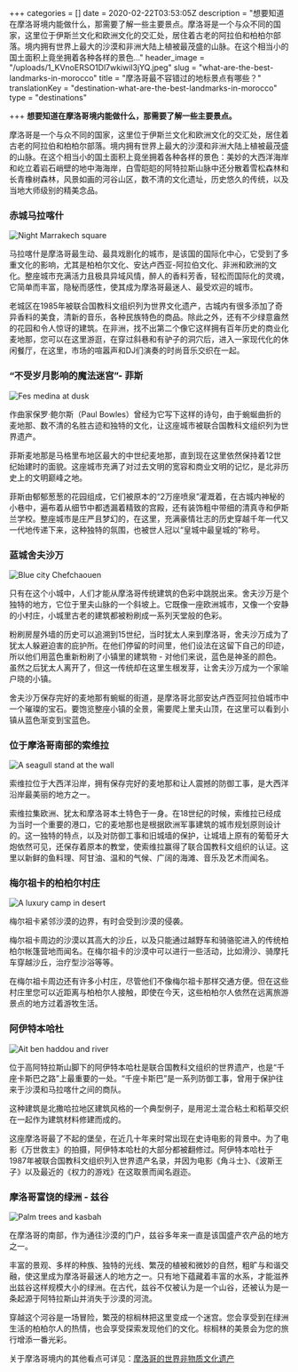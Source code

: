 +++
categories = []
date = 2020-02-22T03:53:05Z
description = "想要知道在摩洛哥境内能做什么，那需要了解一些主要景点。摩洛哥是一个与众不同的国家，这里位于伊斯兰文化和欧洲文化的交汇处，居住着古老的阿拉伯和柏柏尔部落。境内拥有世界上最大的沙漠和非洲大陆上植被最茂盛的山脉。在这个相当小的国土面积上竟坐拥着各种各样的景色..."
header_image = "/uploads/1_KVnoERSO1Dl7wkiwil3jYQ.jpeg"
slug = "what-are-the-best-landmarks-in-morocco"
title = "摩洛哥最不容错过的地标景点有哪些？"
translationKey = "destination-what-are-the-best-landmarks-in-morocco"
type = "destinations"

+++
**想要知道在摩洛哥境内能做什么，那需要了解一些主要景点。**

摩洛哥是一个与众不同的国家，这里位于伊斯兰文化和欧洲文化的交汇处，居住着古老的阿拉伯和柏柏尔部落。境内拥有世界上最大的沙漠和非洲大陆上植被最茂盛的山脉。在这个相当小的国土面积上竟坐拥着各种各样的景色：美妙的大西洋海岸和屹立着岩石峭壁的地中海海岸，白雪皑皑的阿特拉斯山脉中还分散着雪松森林和长青橡树森林，风景如画的河谷山区，数不清的文化遗址，历史悠久的传统，以及当地大师级别的精美念品。

### **赤城马拉喀什**

![Night Marrakech square](/uploads/1582342872611.jpg "Night Marrakech square")

马拉喀什是摩洛哥最生动、最具戏剧化的城市，是该国的国际化中心，它受到了多重文化的影响，尤其是柏柏尔文化、安达卢西亚-阿拉伯文化、非洲和欧洲的文化。整座城市充满活力且极具异域风情，醉人的香料芳香，轻松而国际化的灵魂，它简单而丰富，隐秘而感性，使其成为摩洛哥最迷人、最受欢迎的城市。

老城区在1985年被联合国教科文组织列为世界文化遗产，古城内有很多添加了奇异香料的美食，清新的音乐，各种民族特色的商品。除此之外，还有不少绿意盎然的花园和令人惊讶的建筑。在非洲，找不出第二个像它这样拥有百年历史的商业化麦地那，您可以在这里游逛，在穿过斜巷和有驴子的洞穴后，进入一家现代化的休闲餐厅，在这里，市场的喧嚣声和DJ们演奏的时尚音乐交织在一起。

### **“不受岁月影响的魔法迷宫”- 菲斯**

![Fes medina at dusk](/uploads/elcarito-3ioRmMDZJNw-unsplash.jpg "Fes medina at dusk")

作曲家保罗·鲍尔斯（Paul Bowles）曾经为它写下这样的诗句，由于蜿蜒曲折的麦地那、数不清的名胜古迹和独特的文化，让这座城市被联合国教科文组织列为世界遗产。

菲斯麦地那是马格里布地区最大的中世纪麦地那，直到现在这里依然保持着12世纪始建时的面貌。这座城市充满了对过去文明的宽容和商业文明的记忆，是北非历史上的文明巅峰之地。

菲斯由郁郁葱葱的花园组成，它们被原本的“2万座喷泉”灌溉着，在古城内神秘的小巷中，遍布着从细节中都透漏着精致的宫殿，还有装饰粗中带细的清真寺和伊斯兰学校。整座城市是庄严且梦幻的，在这里，充满豪情壮志的历史穿越千年一代又一代地传递下来，这种独特的氛围，也被世人冠以“皇城中最皇城的”称号。

### **蓝城舍夫沙万**

![Blue city Chefchaouen](/uploads/1582342345842.jpg "Blue city Chefchaouen")

只有在这个小城中，人们才能从摩洛哥传统建筑的色彩中跳脱出来。舍夫沙万是个独特的地方，它位于里夫山脉的一个斜坡上。它既像一座欧洲城市，又像一个安静的小村庄，小城里古老的建筑都被粉刷成一系列天堂般的色彩。

粉刷房屋外墙的历史可以追溯到15世纪，当时犹太人来到摩洛哥，舍夫沙万成为了犹太人躲避迫害的庇护所。在他们停留的时间里，他们设法在这留下自己的印迹，所以他们用蓝色重新粉刷了小镇里的建筑物 - 对他们来说，蓝色是神圣的颜色。虽然之后犹太人离开了，但这一传统却在这里生根发芽，让舍夫沙万成为一个家喻户晓的小镇。

舍夫沙万保存完好的麦地那有蜿蜒的街道，是摩洛哥北部安达卢西亚阿拉伯城市中一个璀璨的宝石。要饱览整座小镇的全景，需要爬上里夫山顶，在这里可以看到小镇从蓝色渐变到宝蓝色。

### **位于摩洛哥南部的索维拉**

![A seagull stand at the wall](/uploads/seagull-2447339_1920.jpg "A seagull stand at the wall")

索维拉位于大西洋沿岸，拥有保存完好的麦地那和让人震撼的防御工事，是大西洋沿岸最美丽的地方之一。

索维拉集欧洲、犹太和摩洛哥本土特色于一身。在18世纪的时候，索维拉已经成为当时一个重要的港口，它的麦地那也是根据欧洲军事建筑的城市规划原则设计的。这一独特的特点，以及对防御工事和旧城墙的保护，让城墙上原有的葡萄牙大炮依然可见，还保存着原本的教堂，使索维拉赢得了联合国教科文组织的认证。这里以新鲜的鱼料理、阿甘油、温和的气候、广阔的海滩、音乐及艺术而闻名。

### **梅尔祖卡的柏柏尔村庄**

![A luxury camp in desert](/uploads/1582341894329.jpg "A luxury camp in desert")

梅尔祖卡紧邻沙漠的边界，有时会受到沙漠的侵袭。

梅尔祖卡周边的沙漠以其高大的沙丘，以及只能通过越野车和骑骆驼进入的传统柏柏尔帐篷营地而闻名。在梅尔祖卡的沙漠中可以进行一些活动，比如滑沙、骑摩托车穿越沙丘，治疗型沙浴等等。

在梅尔祖卡周边还有许多小村庄，尽管他们不像梅尔祖卡那样交通方便。但在这些村庄里您可以近距离与柏柏尔人接触，即使在今天，这些柏柏尔人依然在远离旅游景点的地方过着游牧生活。

### **阿伊特本哈杜**

![Ait ben haddou and river](/uploads/morocco-4030735_1920.jpg "Ait ben haddou and river")

位于高阿特拉斯山脚下的阿伊特本哈杜是联合国教科文组织的世界遗产，也是“千座卡斯巴之路”上最重要的一处。“千座卡斯巴”是一系列防御工事，曾用于保护往来于沙漠和马拉喀什之间的商队。

这种建筑是北撒哈拉地区建筑风格的一个典型例子，是用泥土混合粘土和稻草交织在一起作为建筑材料修建而成的。

这座摩洛哥最了不起的堡垒，在近几十年来时常出现在史诗电影的背景中。为了电影《万世救主》的拍摄，阿伊特本哈杜的大部分都被翻修过。阿伊特本哈杜于1987年被联合国教科文组织列入世界遗产名录，并因为电影《角斗士》、《波斯王子》以及最近的《权力的游戏》在这取景而闻名遐迩。

### **摩洛哥富饶的绿洲 - 兹谷**

![Palm trees and kasbah](/uploads/sergey-pesterev-i-P1lmY_e1w-unsplash.jpg "Palm trees and kasbah")

在摩洛哥的南部，作为通往沙漠的门户，兹谷多年来一直是该国盛产农产品的地方之一。

丰富的景观、多样的种族、独特的光线、繁茂的植被和微妙的自然，粗旷与和谐交融，使这里成为摩洛哥最迷人的地方之一。只有地下蕴藏着丰富的水系，才能滋养出兹谷这样规模大小的绿洲。在古代，兹谷不仅被认为是一个山谷，还被认为是一条起源于阿特拉斯山并消失于沙漠的河流。

穿越这个河谷是一场冒险，繁茂的棕榈林把这里变成一个迷宫。您会享受到在绿洲生活的柏柏尔人的热情，也会享受探索发现他们的文化。棕榈林的美景会为您的旅行增添一番光彩。

关于摩洛哥境内的其他看点可详见：[摩洛哥的世界非物质文化遗产](/zh/blog/unesco-in-morocco/ "摩洛哥的世界非物质文化遗产")